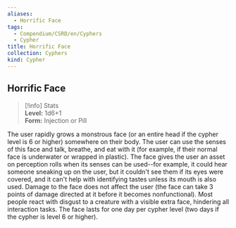 ```yaml
---
aliases:
  - Horrific Face
tags:
  - Compendium/CSRD/en/Cyphers
  - Cypher
title: Horrific Face
collection: Cyphers
kind: Cypher
---
```

## Horrific Face  
>[!info] Stats  
> **Level:** 1d6+1  
> **Form:** Injection or Pill
  
The user rapidly grows a monstrous face (or an entire head if the cypher level is 6 or higher) somewhere on their body. The user can use the senses of this face and talk, breathe, and eat with it (for example, if their normal face is underwater or wrapped in plastic). The face gives the user an asset on perception rolls when its senses can be used--for example, it could hear someone sneaking up on the user, but it couldn't see them if its eyes were covered, and it can't help with identifying tastes unless its mouth is also used. Damage to the face does not affect the user (the face can take 3 points of damage directed at it before it becomes nonfunctional). Most people react with disgust to a creature with a visible extra face, hindering all interaction tasks. The face lasts for one day per cypher level (two days if the cypher is level 6 or higher).